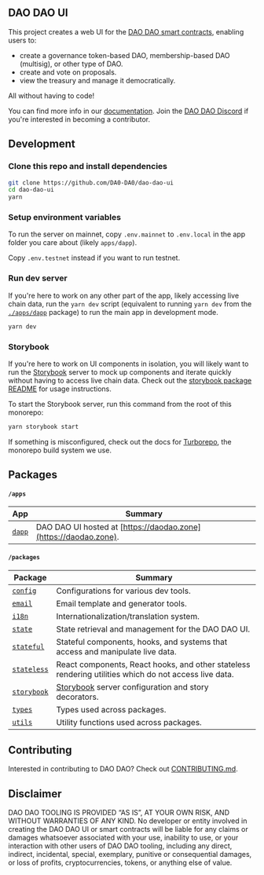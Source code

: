 ## DAO DAO UI

This project creates a web UI for the [DAO DAO smart
contracts](https://github.com/DA0-DA0/dao-contracts), enabling users to:

- create a governance token-based DAO, membership-based DAO (multisig), or other
  type of DAO.
- create and vote on proposals.
- view the treasury and manage it democratically.

All without having to code!

You can find more info in our [documentation](https://docs.daodao.zone). Join
the [DAO DAO Discord](https://discord.daodao.zone) if you're interested in
becoming a contributor.

## Development

### Clone this repo and install dependencies

```bash
git clone https://github.com/DA0-DA0/dao-dao-ui
cd dao-dao-ui
yarn
```

### Setup environment variables

To run the server on mainnet, copy `.env.mainnet` to `.env.local` in the app
folder you care about (likely `apps/dapp`).

Copy `.env.testnet` instead if you want to run testnet.

### Run dev server

If you're here to work on any other part of the app, likely accessing live chain
data, run the `yarn dev` script (equivalent to running `yarn dev` from the
[`./apps/dapp`](./apps/dapp) package) to run the main app in development mode.

```bash
yarn dev
```

### Storybook

If you're here to work on UI components in isolation, you will likely want to
run the [Storybook](https://storybook.js.org/) server to mock up components and
iterate quickly without having to access live chain data. Check out the
[storybook package README](./packages/storybook) for usage
instructions.

To start the Storybook server, run this command from the root of this monorepo:

```bash
yarn storybook start
```

If something is misconfigured, check out the docs for
[Turborepo](https://turborepo.org/docs), the monorepo build system we use.

## Packages

#### `/apps`

| App                   | Summary                                                          |
| --------------------- | ---------------------------------------------------------------- |
| [`dapp`](./apps/dapp) | DAO DAO UI hosted at [https://daodao.zone](https://daodao.zone). |

#### `/packages`

| Package                             | Summary                                                                                               |
| ----------------------------------- | ----------------------------------------------------------------------------------------------------- |
| [`config`](./packages/config)       | Configurations for various dev tools.                                                                 |
| [`email`](./packages/email)         | Email template and generator tools.                                                                   |
| [`i18n`](./packages/i18n)           | Internationalization/translation system.                                                              |
| [`state`](./packages/state)         | State retrieval and management for the DAO DAO UI.                                                    |
| [`stateful`](./packages/stateful)   | Stateful components, hooks, and systems that access and manipulate live data.                         |
| [`stateless`](./packages/stateless) | React components, React hooks, and other stateless rendering utilities which do not access live data. |
| [`storybook`](./packages/storybook) | [Storybook](https://storybook.js.org/) server configuration and story decorators.                     |
| [`types`](./packages/types)         | Types used across packages.                                                                           |
| [`utils`](./packages/utils)         | Utility functions used across packages.                                                               |

## Contributing

Interested in contributing to DAO DAO? Check out
[CONTRIBUTING.md](./CONTRIBUTING.md).

## Disclaimer

DAO DAO TOOLING IS PROVIDED “AS IS”, AT YOUR OWN RISK, AND WITHOUT WARRANTIES OF
ANY KIND. No developer or entity involved in creating the DAO DAO UI or smart
contracts will be liable for any claims or damages whatsoever associated with
your use, inability to use, or your interaction with other users of DAO DAO
tooling, including any direct, indirect, incidental, special, exemplary,
punitive or consequential damages, or loss of profits, cryptocurrencies, tokens,
or anything else of value.
